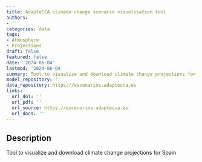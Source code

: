 ```yaml
---
title: AdapteCCA climate change scenario visualisation tool
authors:
- ''
categories: data
tags:
- Atmosphere
- Projections
draft: false
featured: false
date: '2024-06-04'
lastmod: '2024-06-04'
summary: Tool to visualize and download climate change projections for Spain
model_repository: ''
data_repository: https://escenarios.adaptecca.es
links:
  url_doi: ''
  url_pdf: ''
  url_source: https://escenarios.adaptecca.es
  url_docs: ''
---
```


## Description

Tool to visualize and download climate change projections for Spain

